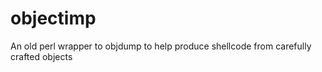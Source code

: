 objectimp
=========

An old perl wrapper to objdump to help produce shellcode from carefully crafted objects